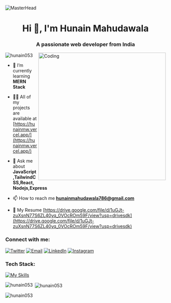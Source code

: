 ![MasterHead](https://user-images.githubusercontent.com/10498744/210012254-234538ff-d198-48aa-8964-37e6fd45d227.gif)
<h1 align="center">Hi 👋, I'm Hunain Mahudawala</h1>
<h3 align="center">A passionate web developer from India</h3>

<img align="right" alt="Coding" width="400" src="https://siddharth.is-a.dev/assets/shigure2.gif">

<p align="left"> <img src="https://komarev.com/ghpvc/?username=hunain053&label=Profile%20views&color=0e75b6&style=flat" alt="hunain053" /> </p>


- 🌱 I’m currently learning **MERN Stack**

- 👨‍💻 All of my projects are available at [https://hunainmw.vercel.app/](https://hunainmw.vercel.app/)

- 💬 Ask me about **JavaScript,TailwindCSS,React,Nodejs,Express**

- 📫 How to reach me **hunainmahudawala786@gmail.com**

- 📄 My Resume [https://drive.google.com/file/d/1uGJt-zuXsnN77S6ZL40yq_0VOcROm59F/view?usp=drivesdk](https://drive.google.com/file/d/1uGJt-zuXsnN77S6ZL40yq_0VOcROm59F/view?usp=drivesdk)

<h3 align="left">Connect with me:</h3>

[![Twitter](https://img.shields.io/badge/-Twitter-000?&logo=twitter&style=for-the-badge)](https://twitter.com/HaruxD020)
[![Email](https://img.shields.io/badge/-Email-000?&logo=gmail&style=for-the-badge)](mailto:https.hunainmahudawala786@gmail.com)
[![LinkedIn](https://img.shields.io/badge/-LinkedIn-000?&logo=linkedin&style=for-the-badge)](https://www.linkedin.com/in/hunain-mahudawala/)
[![Instagram](https://img.shields.io/badge/-Instagram-000?&logo=instagram&style=for-the-badge)](https://www.instagram.com/hunain._.pvt/)


<h3 align="left">Tech Stack:</h3>

[![My Skills](https://skillicons.dev/icons?i=js,ts,html,css,react,nodejs,express,tailwind,git,mongodb,mysql,postman,vercel,vite)](https://skillicons.dev)


<p><img align="left" src="https://github-readme-stats.vercel.app/api/top-langs?username=hunain053&show_icons=true&locale=en&layout=compact" alt="hunain053" /></p>

<p>&nbsp;<img align="center" src="https://github-readme-stats.vercel.app/api?username=hunain053&show_icons=true&locale=en" alt="hunain053" /></p>

<p><img align="center" src="https://github-readme-streak-stats.herokuapp.com/?user=hunain053&" alt="hunain053" /></p>
